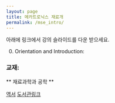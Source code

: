 ```yaml
---
layout: page
title: 메카트로닉스 재료개
permalink: /mse_intro/
---
```


아래에 링크에서 강의 슬라이드를 다운 받으세요.

0. Orientation and Introduction:  <!-- [lecture notes]({% link /lecturenotes/TransportPhenomena/Lecture0_Orientation.pdf %}) -->





### 교재:

** 재료과학과 공학 **

[역서](http://book.daum.net/detail/book.do?bookid=BOK00024741373YE)
[도서관링크](http://lib.changwon.ac.kr/search/DetailView.ax?sid=1&cid=878794)

